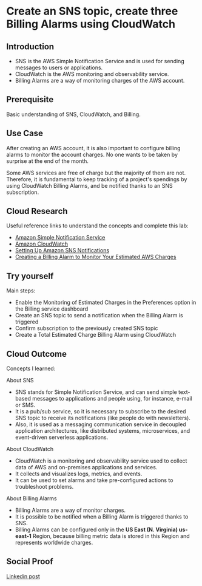 # Create an SNS topic, create three Billing Alarms using CloudWatch

## Introduction

- SNS is the AWS Simple Notification Service and is used for sending messages to users or applications.
- CloudWatch is the AWS monitoring and observability service.
- Billing Alarms are a way of monitoring charges of the AWS account.

## Prerequisite

Basic understanding of SNS, CloudWatch, and Billing.

## Use Case

After creating an AWS account, it is also important to configure billing alarms to monitor the account charges. No one wants to be taken by surprise at the end of the month.

Some AWS services are free of charge but the majority of them are not. Therefore, it is fundamental to keep tracking of a project's spendings by using CloudWatch Billing Alarms, and be notified thanks to an SNS subscription.

## Cloud Research

Useful reference links to understand the concepts and complete this lab:

- [Amazon Simple Notification Service](https://aws.amazon.com/sns/)
- [Amazon CloudWatch](https://aws.amazon.com/cloudwatch/)
- [Setting Up Amazon SNS Notifications](https://docs.aws.amazon.com/AmazonCloudWatch/latest/monitoring/US_SetupSNS.html)
- [Creating a Billing Alarm to Monitor Your Estimated AWS Charges](https://docs.aws.amazon.com/AmazonCloudWatch/latest/monitoring/monitor_estimated_charges_with_cloudwatch.html)

## Try yourself

Main steps:

- Enable the Monitoring of Estimated Charges in the Preferences option in the Billing service dashboard
- Create an SNS topic to send a notification when the Billing Alarm is triggered
- Confirm subscription to the previously created SNS topic
- Create a Total Estimated Charge Billing Alarm using CloudWatch

## Cloud Outcome

Concepts I learned:

About SNS

- SNS stands for Simple Notification Service, and can send simple text-based messages to applications and people using, for instance, e-mail or SMS.
- It is a pub/sub service, so it is necessary to subscribe to the desired SNS topic to receive its notifications (like people do with newsletters).
- Also, it is used as a messaging communication service in decoupled application architectures, like distributed systems, microservices, and event-driven serverless applications.

About CloudWatch

- CloudWatch is a monitoring and observability service used to collect data of AWS and on-premises applications and services.
- It collects and visualizes logs, metrics, and events.
- It can be used to set alarms and take pre-configured actions to troubleshoot problems.

About Billing Alarms

- Billing Alarms are a way of monitor charges.
- It is possible to be notified when a Billing Alarm is triggered thanks to SNS.
- Billing Alarms can be configured only in the <b>US East (N. Virginia) us-east-1</b> Region, because billing metric data is stored in this Region and represents worldwide charges.

## Social Proof

[Linkedin post]()
